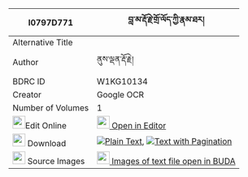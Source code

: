 |I0797D771|བླ་མ་རྡོ་རྗེ་གྲོ་ལོད་ཀྱི་རྣམ་ཐར། 
| --- | --- 
|Alternative Title |
|Author| ནུས་ལྡན་རྡོ་རྗེ།
|BDRC ID | W1KG10134
|Creator | Google OCR
|Number of Volumes| 1
|<img width="25" src="https://img.icons8.com/color/25/000000/edit-property.png">Edit Online| [<img width="25" src="https://avatars.githubusercontent.com/u/45091458?s=200&v=4"> Open in Editor](http://editor.openpecha.org/I0797D771)
|<img width="25" src="https://img.icons8.com/fluent/48/000000/download-2.png"/>  Download | [![](https://img.icons8.com/color/20/000000/txt.png)Plain Text](https://github.com/Openpecha/I0797D771/releases/download/v1/lama_dorje_dro_lo_kyi_namtar_plain_I0797D771.zip), [![](https://img.icons8.com/color/20/000000/txt.png)Text with Pagination](https://github.com/Openpecha/I0797D771/releases/download/v1/lama_dorje_dro_lo_kyi_namtar_pages_I0797D771.zip)
|<img width="25" src="https://img.icons8.com/plasticine/100/000000/pictures-folder.png"/>  Source Images | [<img width="25" src="https://library.bdrc.io/icons/BUDA-small.svg"> Images of text file open in BUDA](https://library.bdrc.io/show/bdr:W1KG10134)